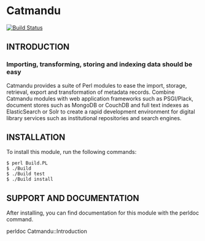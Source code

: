 Catmandu
========

[![Build Status](https://travis-ci.org/LibreCat/Catmandu.png)](https://travis-ci.org/LibreCat/Catmandu)

## INTRODUCTION

### Importing, transforming, storing and indexing data should be easy

Catmandu provides a suite of Perl modules to ease the import, storage, retrieval, export and transformation of metadata records. Combine Catmandu modules with web application frameworks such as PSGI/Plack, document stores such as MongoDB or CouchDB and full text indexes as ElasticSearch or Solr to create a rapid development environment for digital library services such as institutional repositories and search engines.

## INSTALLATION

To install this module, run the following commands:

	$ perl Build.PL
	$ ./Build
	$ ./Build test
	$ ./Build install

## SUPPORT AND DOCUMENTATION

After installing, you can find documentation for this module with the
perldoc command.

  perldoc Catmandu::Introduction

